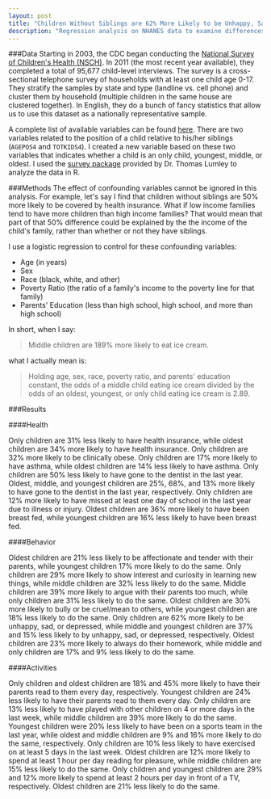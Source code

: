 ```yaml
---
layout: post
title: "Children Without Siblings are 62% More Likely to be Unhappy, Sad, or Depressed"
description: "Regression analysis on NHANES data to examine differences between oldest, youngest, middle, and only children."
---
```


###Data
Starting in 2003, the CDC began conducting the [National Survey of Children's Health (NSCH)](http://www.cdc.gov/nchs/slaits/nsch.htm).  In 2011 (the most recent year available), they completed a total of 95,677 child-level interviews.  The survey is a cross-sectional telephone survey of households with at least one child age 0-17.  They stratify the samples by state and type (landline vs. cell phone) and cluster them by household (multiple children in the same house are clustered together).  In English, they do a bunch of fancy statistics that allow us to use this dataset as a nationally representative sample.

<!--break-->

A complete list of available variables can be found [here](ftp://ftp.cdc.gov/pub/Health_Statistics/NCHS/slaits/nsch_2011_2012/04_List_of_variables_and_frequency_counts/create_formatted_frequencies.pdf).  There are two variables related to the position of a child relative to his/her siblings (`AGEPOS4` and `TOTKIDS4`).  I created a new variable based on these two variables that indicates whether a child is an only child, youngest, middle, or oldest.  I used the [survey package](http://cran.r-project.org/web/packages/survey/index.html) provided by Dr. Thomas Lumley to analyze the data in R.

###Methods
The effect of confounding variables cannot be ignored in this analysis.  For example, let's say I find that children without siblings are 50% more likely to be covered by health insurance.  What if low income families tend to have more children than high income families?  That would mean that part of that 50% difference could be explained by the the income of the child's family, rather than whether or not they have siblings.

I use a logistic regression to control for these confounding variables:

* Age (in years)
* Sex
* Race (black, white, and other)
* Poverty Ratio (the ratio of a family's income to the poverty line for that family)
* Parents' Education (less than high school, high school, and more than high school)

In short, when I say:

>Middle children are 189% more likely to eat ice cream.

what I actually mean is:

>Holding age, sex, race, poverty ratio, and parents' education constant, the odds of a middle child eating ice cream divided by the odds of an oldest, youngest, or only child eating ice cream is 2.89.

###Results

####Health

Only children are 31% less likely to have health insurance, while oldest children are 34% more likely to have health insurance.  Only children are 32% more likely to be clinically obese.  Only children are 17% more likely to have asthma, while oldest children are 14% less likely to have asthma.  Only children are 50% less likely to have gone to the dentist in the last year. Oldest, middle, and youngest children are 25%, 68%, and 13% more likely to have gone to the dentist in the last year, respectively.  Only children are 12% more likely to have missed at least one day of school in the last year due to illness or injury.  Oldest children are 36% more likely to have been breast fed, while youngest children are 16% less likely to have been breast fed.

####Behavior

Oldest children are 21% less likely to be affectionate and tender with their parents, while youngest children 17% more likely to do the same.  Only children are 29% more likely to show interest and curiosity in learning new things, while middle children are 32% less likely to do the same.  Middle children are 39% more likely to argue with their parents too much, while only children are 31% less likely to do the same.  Oldest children are 30% more likely to bully or be cruel/mean to others, while youngest children are 18% less likely to do the same.  Only children are 62% more likely to be unhappy, sad, or depressed, while middle and youngest children are 37% and 15% less likely to by unhappy, sad, or depressed, respectively.  Oldest children are 23% more likely to always do their homework, while middle and only children are 17% and 9% less likely to do the same.

####Activities

Only children and oldest children are 18% and 45% more likely to have their parents read to them every day, respectively.  Youngest children are 24% less likely to have their parents read to them every day.  Only children are 13% less likely to have played with other children on 4 or more days in the last week, while middle children are 39% more likely to do the same.  Youngest children were 20% less likely to have been on a sports team in the last year, while oldest and middle children are 9% and 16% more likely to do the same, respectively.  Only children are 10% less likely to have exercised on at least 5 days in the last week.  Oldest children are 12% more likely to spend at least 1 hour per day reading for pleasure, while middle children are 15% less likely to do the same.  Only children and youngest children are 29% and 12% more likely to spend at least 2 hours per day in front of a TV, respectively. Oldest children are 21% less likely to do the same.  